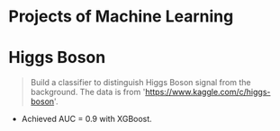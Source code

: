 
# Projects of Machine Learning

# Higgs Boson

> Build a classifier to distinguish Higgs Boson signal from the background. The data is from 'https://www.kaggle.com/c/higgs-boson'.
- Achieved AUC = 0.9 with XGBoost.
